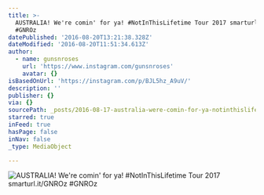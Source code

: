 ```yaml
---
title: >-
  AUSTRALIA! We're comin' for ya! #NotInThisLifetime Tour 2017 smarturl.it/GNROz
  #GNROz
datePublished: '2016-08-20T13:21:38.328Z'
dateModified: '2016-08-20T11:51:34.613Z'
author:
  - name: gunsnroses
    url: 'https://www.instagram.com/gunsnroses'
    avatar: {}
isBasedOnUrl: 'https://instagram.com/p/BJL5hz_A9uV/'
description: ''
publisher: {}
via: {}
sourcePath: _posts/2016-08-17-australia-were-comin-for-ya-notinthislifetime-tour-2017.md
starred: true
inFeed: true
hasPage: false
inNav: false
_type: MediaObject

---
```

![AUSTRALIA! We're comin' for ya! #NotInThisLifetime Tour 2017 smarturl.it/GNROz #GNROz](https://scontent.cdninstagram.com/t51.2885-15/s640x640/sh0.08/e35/13774743_167064160384989_688118252_n.jpg?ig_cache_key=MTMxODQwMDMyODE0NzkxNzcxNw%3D%3D.2)